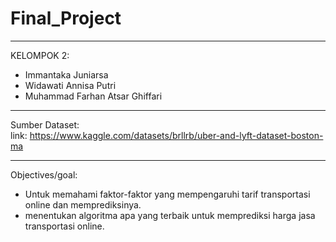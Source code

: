# Final_Project

---

KELOMPOK 2:<br>

- Immantaka Juniarsa
- Widawati Annisa Putri
- Muhammad Farhan Atsar Ghiffari



---
Sumber Dataset:<br>
link: https://www.kaggle.com/datasets/brllrb/uber-and-lyft-dataset-boston-ma

---

Objectives/goal:

- Untuk memahami faktor-faktor yang mempengaruhi tarif transportasi online dan memprediksinya.
- menentukan algoritma apa yang terbaik untuk memprediksi harga jasa transportasi online.
